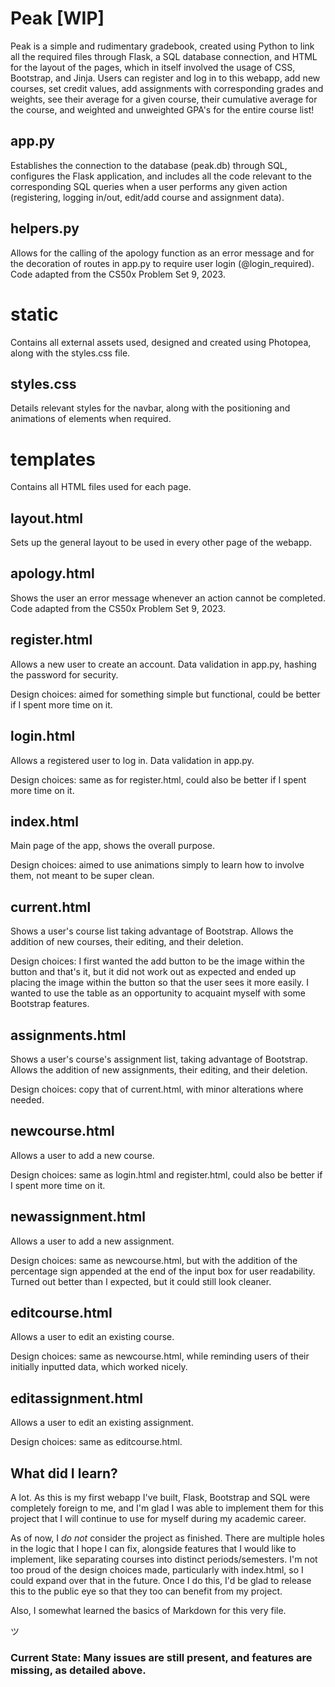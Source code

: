 # Peak [WIP]

Peak is a simple and rudimentary gradebook, created using Python to link all the required files through Flask, a SQL database connection, and HTML for the layout of the pages, which in itself involved the usage of CSS, Bootstrap, and Jinja. Users can register and log in to this webapp, add new courses, set credit values, add assignments with corresponding grades and weights, see their average for a given course, their cumulative average for the course, and weighted and unweighted GPA's for the entire course list!

## app.py

Establishes the connection to the database (peak.db) through SQL, configures the Flask application, and includes all the code relevant to the corresponding SQL queries when a user performs any given action (registering, logging in/out, edit/add course and assignment data).

## helpers.py

Allows for the calling of the apology function as an error message and for the decoration of routes in app.py to require user login (@login_required). Code adapted from the CS50x Problem Set 9, 2023.

# static

Contains all external assets used, designed and created using Photopea, along with the styles.css file.

## styles.css

Details relevant styles for the navbar, along with the positioning and animations of elements when required.

# templates

Contains all HTML files used for each page.

## layout.html

Sets up the general layout to be used in every other page of the webapp.

## apology.html

Shows the user an error message whenever an action cannot be completed. Code adapted from the CS50x Problem Set 9, 2023.

## register.html

Allows a new user to create an account. Data validation in app.py, hashing the password for security. 

Design choices: aimed for something simple but functional, could be better if I spent more time on it.

## login.html

Allows a registered user to log in. Data validation in app.py.

Design choices: same as for register.html, could also be better if I spent more time on it.

## index.html

Main page of the app, shows the overall purpose. 

Design choices: aimed to use animations simply to learn how to involve them, not meant to be super clean.

## current.html

Shows a user's course list taking advantage of Bootstrap. Allows the addition of new courses, their editing, and their deletion.

Design choices: I first wanted the add button to be the image within the button and that's it, but it did not work out as expected and ended up placing the image within the button so that the user sees it more easily. I wanted to use the table as an opportunity to acquaint myself with some Bootstrap features.

## assignments.html

Shows a user's course's assignment list, taking advantage of Bootstrap. Allows the addition of new assignments, their editing, and their deletion.

Design choices: copy that of current.html, with minor alterations where needed.

## newcourse.html

Allows a user to add a new course.

Design choices: same as login.html and register.html, could also be better if I spent more time on it.

## newassignment.html

Allows a user to add a new assignment.

Design choices: same as newcourse.html, but with the addition of the percentage sign appended at the end of the input box for user readability. Turned out better than I expected, but it could still look cleaner.

## editcourse.html

Allows a user to edit an existing course.

Design choices: same as newcourse.html, while reminding users of their initially inputted data, which worked nicely.

## editassignment.html

Allows a user to edit an existing assignment.

Design choices: same as editcourse.html.

## What did I learn?

A lot. As this is my first webapp I've built, Flask, Bootstrap and SQL were completely foreign to me, and I'm glad I was able to implement them for this project that I will continue to use for myself during my academic career.

As of now, I *do not* consider the project as finished. There are multiple holes in the logic that I hope I can fix, alongside features that I would like to implement, like separating courses into distinct periods/semesters. I'm not too proud of the design choices made, particularly with index.html, so I could expand over that in the future. Once I do this, I'd be glad to release this to the public eye so that they too can benefit from my project.

Also, I somewhat learned the basics of Markdown for this very file.

ツ

### Current State: Many issues are still present, and features are missing, as detailed above.
